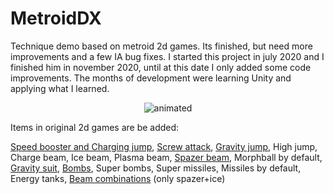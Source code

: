  
# MetroidDX
Technique demo based on metroid 2d games.
Its finished, but need more improvements and a few IA bug fixes.
I started this project in july 2020 and I finished him in november 2020, until at this date I only added some code improvements.
The months of development were learning Unity and applying what I learned.

<p align="center"><img src="https://user-images.githubusercontent.com/51692672/111498947-3226b480-8721-11eb-8085-c0a00b50c878.gif" alt="animated")</p>

Items in original 2d games are be added:

<a href="https://imgur.com/a/MJsfKmn" target="_blank">Speed booster and Charging jump</a>,
<a href="https://imgur.com/a/aAidgHc" target="_blank">Screw attack</a>,
<a href="https://imgur.com/a/c2VB9xo" target="_blank">Gravity jump</a>,
High jump,
Charge beam,
Ice beam,
Plasma beam,
<a href="https://imgur.com/a/uA9KfUP" target="_blank">Spazer beam</a>,
Morphball by default,
<a href="https://imgur.com/a/8630FMY" target="_blank">Gravity suit</a>,
<a href="https://imgur.com/a/Oim3mHW" target="blank">Bombs</a>,
Super bombs,
Super missiles,
Missiles by default,
Energy tanks,
<a href="https://imgur.com/a/JvGM9tO" target="_blank">Beam combinations</a> (only spazer+ice)
